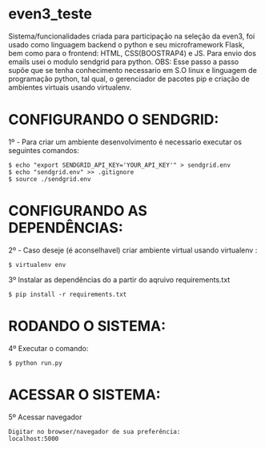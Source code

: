 # even3_teste

 Sistema/funcionalidades criada para participação na seleção da even3, foi usado como linguagem backend o python e seu microframework Flask, bem como para o frontend: HTML, CSS(BOOSTRAP4) e JS. Para envio dos emails usei o modulo sendgrid para python.
OBS: Esse passo a passo supõe que se tenha conhecimento necessario em S.O linux e linguagem de programação python, tal qual, o gerenciador de pacotes pip e criação de ambientes virtuais usando virtualenv.
 
# CONFIGURANDO O SENDGRID:
 
1º - Para criar um ambiente desenvolvimento é necessario executar os seguintes comandos:

    $ echo "export SENDGRID_API_KEY='YOUR_API_KEY'" > sendgrid.env
    $ echo "sendgrid.env" >> .gitignore
    $ source ./sendgrid.env
    
# CONFIGURANDO AS DEPENDÊNCIAS:

2º - Caso deseje (é aconselhavel) criar ambiente virtual usando virtualenv :

    $ virtualenv env
    
3º Instalar as dependências do  a partir do aqruivo requirements.txt
    
    $ pip install -r requirements.txt

# RODANDO O SISTEMA:

4º Executar o comando:
    
    $ python run.py

# ACESSAR O SISTEMA:

5º Acessar navegador
    
    Digitar no browser/navegador de sua preferência: 
    localhost:5000
    



